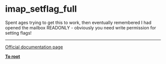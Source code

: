 # imap_setflag_full



Spent ages trying to get this to work, then eventually remembered I had opened the mailbox READONLY - obviously you need write permission for setting flags!  

---

[Official documentation page](https://www.php.net/manual/en/function.imap-setflag-full.php)

**[To root](/README.md)**